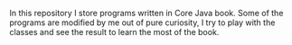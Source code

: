In this repository I store programs written in Core Java book.
Some of the programs are modified by me out of pure curiosity, I try to play with the classes and see the result to learn the most of the book.
